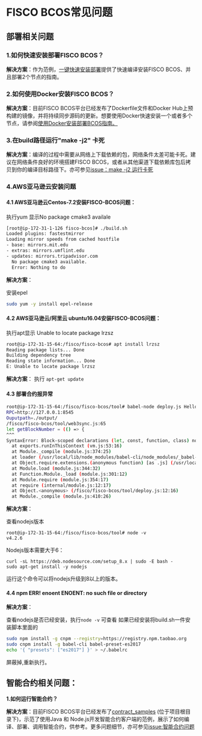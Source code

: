 # FISCO BCOS常见问题

## 部署相关问题

### 1.如何快速安装部署FISCO BCOS？

**解决方案**：作为范例，[一键快速安装部署](https://github.com/FISCO-BCOS/FISCO-BCOS/tree/master/sample)提供了快速编译安装FISCO BCOS、并且部署2个节点的指南。

### 2.如何使用Docker安装FISCO BCOS？
**解决方案**：目前FISCO BCOS平台已经发布了Dockerfile文件和Docker Hub上预构建的镜像，并将持续同步源码的更新。想要使用Docker快速安装一个或者多个节点，请参阅[使用Docker安装部署BCOS指南。](https://github.com/FISCO-BCOS/FISCO-BCOS/tree/master/docker)

### 3.在build路径运行"make -j2" 卡死
**解决方案**：编译的过程中需要从网络上下载依赖的包，网络条件太差可能卡死。建议在网络条件良好的环境搭建FISCO BCOS，或者从其他渠道下载依赖库包后拷贝到你的编译目标路径下。亦可参见[issue：make -j2 运行卡死](https://github.com/bcosorg/bcos/issues/20)

### 4.AWS亚马逊云安装问题

#### 4.1 AWS亚马逊云Centos-7.2安装FISCO-BCOS问题：

执行yum 显示No package cmake3 availale

```bash
[root@ip-172-31-1-126 fisco-bcos]# ./build.sh 
Loaded plugins: fastestmirror
Loading mirror speeds from cached hostfile
- base: mirrors.mit.edu
- extras: mirrors.umflint.edu
- updates: mirrors.tripadvisor.com
  No package cmake3 available.
  Error: Nothing to do
```

**解决方案**：

安装epel

```bash
sudo yum -y install epel-release
```

#### 4.2 AWS亚马逊云/阿里云 ubuntu16.04安装FISCO-BCOS问题：

执行apt显示 Unable to locate package lrzsz

```bash
root@ip-172-31-15-64:/fisco/fisco-bcos# apt install lrzsz
Reading package lists... Done
Building dependency tree       
Reading state information... Done
E: Unable to locate package lrzsz
```

**解决方案**：
执行 `apt-get update`



#### 4.3 部署合约报异常

```bash
root@ip-172-31-15-64:/fisco/fisco-bcos/tool# babel-node deploy.js HelloWorld
RPC=http://127.0.0.1:8545
Ouputpath=./output/
/fisco/fisco-bcos/tool/web3sync.js:65
let getBlockNumber = (() => {
^^^
SyntaxError: Block-scoped declarations (let, const, function, class) not yet supported outside strict mode
  at exports.runInThisContext (vm.js:53:16)
  at Module._compile (module.js:374:25)
  at loader (/usr/local/lib/node_modules/babel-cli/node_modules/_babel-register@6.26.0@babel-register/lib/node.js:144:5)
  at Object.require.extensions.(anonymous function) [as .js] (/usr/local/lib/node_modules/babel-cli/node_modules/_babel-register@6.26.0@babel-register/lib/node.js:154:7)
  at Module.load (module.js:344:32)
  at Function.Module._load (module.js:301:12)
  at Module.require (module.js:354:17)
  at require (internal/module.js:12:17)
  at Object.<anonymous> (/fisco/fisco-bcos/tool/deploy.js:12:16)
  at Module._compile (module.js:410:26)
```



**解决方案**：

查看nodejs版本

```
root@ip-172-31-15-64:/fisco/fisco-bcos/tool# node -v 
v4.2.6
```

Nodejs版本需要大于6：

```
curl -sL https://deb.nodesource.com/setup_8.x | sudo -E bash -
sudo apt-get install -y nodejs
```

运行这个命令可以将nodejs升级到8以上的版本。



#### 4.4 npm ERR! enoent ENOENT: no such file or directory

**解决方案**：

查看nodejs是否已经安装，执行`node -v` 可查看
如果已经安装将build.sh一件安装脚本里面的

```bash
sudo npm install -g cnpm --registry=https://registry.npm.taobao.org
sudo cnpm install -g babel-cli babel-preset-es2017
echo '{ "presets": ["es2017"] }' > ~/.babelrc
```

屏蔽掉,重新执行。




## 智能合约相关问题：


**1.如何运行智能合约？**

**解决方案**：目前FISCO BCOS平台已经发布了[contract_samples](https://github.com/FISCO-BCOS/FISCO-BCOS/tree/master/contract_samples) (位于项目根目录下)，示范了使用Java 和 Node.js开发智能合约客户端的范例，展示了如何编译、部署、调用智能合约，供参考。更多问题细节，亦可参见[issue:智能合约问题](https://github.com/bcosorg/bcos/issues/35)





